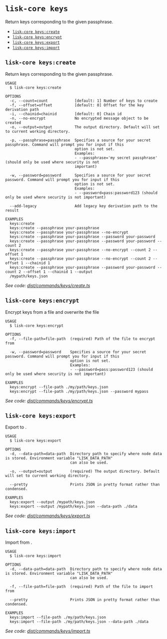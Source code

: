 `lisk-core keys`
================

Return keys corresponding to the given passphrase.

* [`lisk-core keys:create`](#lisk-core-keyscreate)
* [`lisk-core keys:encrypt`](#lisk-core-keysencrypt)
* [`lisk-core keys:export`](#lisk-core-keysexport)
* [`lisk-core keys:import`](#lisk-core-keysimport)

## `lisk-core keys:create`

Return keys corresponding to the given passphrase.

```
USAGE
  $ lisk-core keys:create

OPTIONS
  -c, --count=count            [default: 1] Number of keys to create
  -f, --offset=offset          [default: 0] Offset for the key derivation path
  -i, --chainid=chainid        [default: 0] Chain id
  -n, --no-encrypt             No encrypted message object to be created
  -o, --output=output          The output directory. Default will set to current working directory.

  -p, --passphrase=passphrase  Specifies a source for your secret passphrase. Command will prompt you for input if this
                               option is not set.
                               Examples:
                               - --passphrase='my secret passphrase' (should only be used where security is not
                               important)

  -w, --password=password      Specifies a source for your secret password. Command will prompt you for input if this
                               option is not set.
                               Examples:
                               - --password=pass:password123 (should only be used where security is not important)

  --add-legacy                 Add legacy key derivation path to the result

EXAMPLES
  keys:create
  keys:create --passphrase your-passphrase
  keys:create --passphrase your-passphrase --no-encrypt
  keys:create --passphrase your-passphrase --password your-password
  keys:create --passphrase your-passphrase --password your-password --count 2
  keys:create --passphrase your-passphrase --no-encrypt --count 2 --offset 1
  keys:create --passphrase your-passphrase --no-encrypt --count 2 --offset 1 --chainid 1
  keys:create --passphrase your-passphrase --password your-password --count 2 --offset 1 --chainid 1 --output 
  /mypath/keys.json
```

_See code: [dist/commands/keys/create.ts](https://github.com/LiskHQ/lisk-core/blob/v4.0.0-rc.4/dist/commands/keys/create.ts)_

## `lisk-core keys:encrypt`

Encrypt keys from a file and overwrite the file

```
USAGE
  $ lisk-core keys:encrypt

OPTIONS
  -f, --file-path=file-path  (required) Path of the file to encrypt from

  -w, --password=password    Specifies a source for your secret password. Command will prompt you for input if this
                             option is not set.
                             Examples:
                             - --password=pass:password123 (should only be used where security is not important)

EXAMPLES
  keys:encrypt --file-path ./my/path/keys.json
  keys:encrypt --file-path ./my/path/keys.json --password mypass
```

_See code: [dist/commands/keys/encrypt.ts](https://github.com/LiskHQ/lisk-core/blob/v4.0.0-rc.4/dist/commands/keys/encrypt.ts)_

## `lisk-core keys:export`

Export to <FILE>.

```
USAGE
  $ lisk-core keys:export

OPTIONS
  -d, --data-path=data-path  Directory path to specify where node data is stored. Environment variable "LISK_DATA_PATH"
                             can also be used.

  -o, --output=output        (required) The output directory. Default will set to current working directory.

  --pretty                   Prints JSON in pretty format rather than condensed.

EXAMPLES
  keys:export --output /mypath/keys.json
  keys:export --output /mypath/keys.json --data-path ./data
```

_See code: [dist/commands/keys/export.ts](https://github.com/LiskHQ/lisk-core/blob/v4.0.0-rc.4/dist/commands/keys/export.ts)_

## `lisk-core keys:import`

Import from <FILE>.

```
USAGE
  $ lisk-core keys:import

OPTIONS
  -d, --data-path=data-path  Directory path to specify where node data is stored. Environment variable "LISK_DATA_PATH"
                             can also be used.

  -f, --file-path=file-path  (required) Path of the file to import from

  --pretty                   Prints JSON in pretty format rather than condensed.

EXAMPLES
  keys:import --file-path ./my/path/keys.json
  keys:import --file-path ./my/path/keys.json --data-path ./data
```

_See code: [dist/commands/keys/import.ts](https://github.com/LiskHQ/lisk-core/blob/v4.0.0-rc.4/dist/commands/keys/import.ts)_
